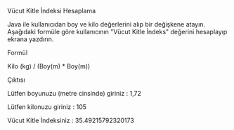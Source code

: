 Vücut Kitle İndeksi Hesaplama

Java ile kullanıcıdan boy ve kilo değerlerini alıp bir değişkene atayın. Aşağıdaki formüle göre kullanıcının "Vücut Kitle İndeks" değerini hesaplayıp ekrana yazdırın.

Formül

Kilo (kg) / (Boy(m) * Boy(m))

Çıktısı

Lütfen boyunuzu (metre cinsinde) giriniz : 1,72

Lütfen kilonuzu giriniz : 105

Vücut Kitle İndeksiniz : 35.49215792320173
